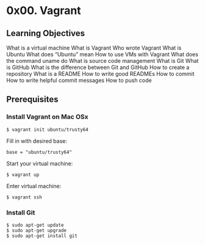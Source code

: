 # 0x00. Vagrant

## Learning Objectives
What is a virtual machine
What is Vagrant
Who wrote Vagrant
What is Ubuntu
What does “Ubuntu” mean
How to use VMs with Vagrant
What does the command uname do
What is source code management
What is Git
What is GitHub
What is the difference between Git and GitHub
How to create a repository
What is a README
How to write good READMEs
How to commit
How to write helpful commit messages
How to push code

## Prerequisites
### Install Vagrant on Mac OSx

```
$ vagrant init ubuntu/trusty64
```
Fill in with desired base:
```
base = "ubuntu/trusty64"
```
Start your virtual machine:
```
$ vagrant up
```
Enter virtual machine:
```
$ vagrant ssh
```

### Install Git
```
$ sudo apt-get update
$ sudo apt-get upgrade
$ sudo apt-get install git
```
